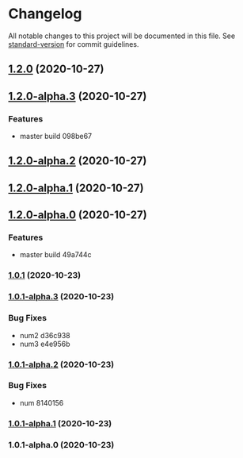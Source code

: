 # Changelog

All notable changes to this project will be documented in this file. See [standard-version](https://github.com/conventional-changelog/standard-version) for commit guidelines.

## [1.2.0](///compare/v1.2.0-alpha.3...v1.2.0) (2020-10-27)

## [1.2.0-alpha.3](///compare/v1.2.0-alpha.2...v1.2.0-alpha.3) (2020-10-27)


### Features

* master build 098be67

## [1.2.0-alpha.2](///compare/v1.2.0-alpha.1...v1.2.0-alpha.2) (2020-10-27)

## [1.2.0-alpha.1](///compare/v1.2.0-alpha.0...v1.2.0-alpha.1) (2020-10-27)

## [1.2.0-alpha.0](///compare/v1.2.0-0...v1.2.0-alpha.0) (2020-10-27)


### Features

* master build 49a744c

### [1.0.1](///compare/v1.0.1-alpha.3...v1.0.1) (2020-10-23)

### [1.0.1-alpha.3](///compare/v1.0.1-alpha.2...v1.0.1-alpha.3) (2020-10-23)


### Bug Fixes

* num2 d36c938
* num3 e4e956b

### [1.0.1-alpha.2](///compare/v1.0.1-alpha.1...v1.0.1-alpha.2) (2020-10-23)


### Bug Fixes

* num 8140156

### [1.0.1-alpha.1](///compare/v1.0.1-alpha.0...v1.0.1-alpha.1) (2020-10-23)

### 1.0.1-alpha.0 (2020-10-23)
